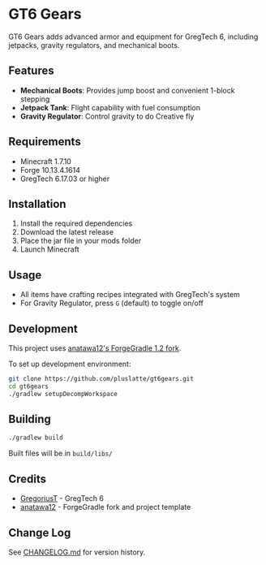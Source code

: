 # GT6 Gears

GT6 Gears adds advanced armor and equipment for GregTech 6, including jetpacks, gravity regulators, and mechanical boots.

## Features

- **Mechanical Boots**: Provides jump boost and convenient 1-block stepping
- **Jetpack Tank**: Flight capability with fuel consumption
- **Gravity Regulator**: Control gravity to do Creative fly

## Requirements

- Minecraft 1.7.10
- Forge 10.13.4.1614
- GregTech 6.17.03 or higher

## Installation

1. Install the required dependencies
2. Download the latest release
3. Place the jar file in your mods folder
4. Launch Minecraft

## Usage

- All items have crafting recipes integrated with GregTech's system
- For Gravity Regulator, press `G` (default) to toggle on/off

## Development

This project uses [anatawa12's ForgeGradle 1.2 fork](https://github.com/anatawa12/ForgeGradle-1.2).

To set up development environment:
```bash
git clone https://github.com/pluslatte/gt6gears.git
cd gt6gears
./gradlew setupDecompWorkspace
```

## Building

```bash
./gradlew build
```

Built files will be in `build/libs/`

## Credits

- [GregoriusT](https://github.com/GregoriusT) - GregTech 6
- [anatawa12](https://github.com/anatawa12) - ForgeGradle fork and project template

## Change Log

See [CHANGELOG.md](CHANGELOG.md) for version history.

